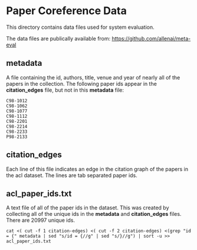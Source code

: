 # Paper Coreference Data #

This directory contains data files used for system evaluation. 

The data files are publically available from: https://github.com/allenai/meta-eval

## metadata ##

A file containing the id, authors, title, venue and year of nearly all of the papers in the collection. The following paper ids appear in the __citation\_edges__ file, but not in this __metadata__ file:

```
C98-1012
C98-1062
C98-1077
C98-1112
C98-2201
C98-2214
C98-2233
P98-2133
```

## citation\_edges ##

Each line of this file indicates an edge in the citation graph of the papers in the acl dataset. The lines are tab separated paper ids. 


## acl\_paper\_ids.txt ##

A text file of all of the paper ids in the dataset. This was created by collecting all of the unique ids in the __metadata__ and __citation\_edges__ files. There are 20997 unique ids.

```
cat <( cut -f 1 citation-edges) <( cut -f 2 citation-edges) <(grep "id = {" metadata | sed "s/id = {//g" | sed "s/}//g") | sort -u >> acl_paper_ids.txt
```
